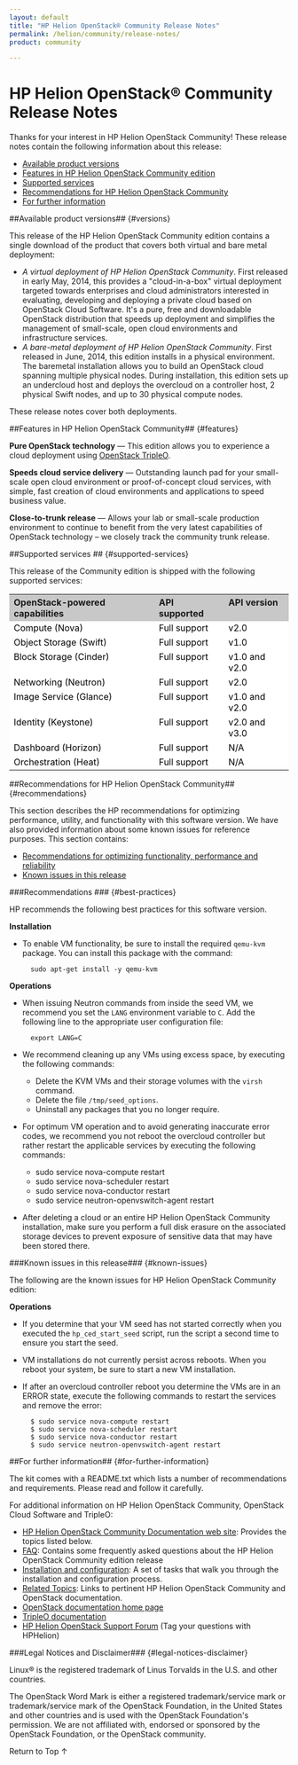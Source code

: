 ```yaml
---
layout: default
title: "HP Helion OpenStack® Community Release Notes"
permalink: /helion/community/release-notes/
product: community

---
```

# HP Helion OpenStack&reg; Community Release Notes

<!--**Product Name:** HP Helion OpenStack&reg; Community
**OpenStack&reg; release name:** Icehouse-->

<!--Thanks for installing the HP Helion OpenStack Community edition! The initial "cloud-in-a-box" virtual deployment allows you to evaluate the Community edition and Icehouse release of OpenStack.  Frequent updates will be available&mdash;approximately every 6 weeks&mdash;to remain as close to the OpenStack trunk release as possible.  The Community edition is the foundational technology for the HP Helion portfolio of products, allowing HP Helion products to quickly leverage OpenStack capabilities.-->

Thanks for your interest in HP Helion OpenStack Community! These release notes contain the following information about this release:

* [Available product versions](#versions)
* [Features in HP Helion OpenStack Community edition](#features) 
* [Supported services](#supported-services)
* [Recommendations for HP Helion OpenStack Community](#recommendations)
* [For further information](#for-further-information) 


##Available product versions## {#versions}

This release of the HP Helion OpenStack Community edition contains a single download of the product that covers both virtual and bare metal deployment:

* *A virtual deployment of HP Helion OpenStack Community*. First released in early May, 2014, this provides a "cloud-in-a-box" virtual deployment targeted towards enterprises and cloud administrators interested in evaluating, developing and deploying a private cloud based on OpenStack Cloud Software. It's a pure, free and downloadable OpenStack distribution that speeds up deployment and simplifies the management of small-scale, open cloud environments and infrastructure services. 
* *A bare-metal deployment of HP Helion OpenStack Community*. First released in June, 2014, this edition installs in a physical environment. The baremetal installation allows you to build an OpenStack cloud spanning multiple physical nodes. During installation, this edition sets up an undercloud host and deploys the overcloud on a controller host, 2 physical Swift nodes, and up to 30 physical compute nodes. 

These release notes cover both deployments.


##Features in HP Helion OpenStack Community## {#features}

**Pure OpenStack technology** &mdash; This edition allows you to experience a cloud deployment using [OpenStack TripleO](https://wiki.openstack.org/wiki/TripleO).

**Speeds cloud service delivery** &mdash; Outstanding launch pad for your small-scale open cloud environment or proof-of-concept cloud services, with simple, fast creation of cloud environments and applications to speed business value.

**Close-to-trunk release** &mdash; Allows your lab or small-scale production environment to continue to benefit from the very latest capabilities of OpenStack technology – we closely track the community trunk release.


##Supported services ## {#supported-services} 

This release of the Community edition is shipped with the following supported services:

<table style="text-align: left; vertical-align: top;">
 <tr style="background-color: #C8C8C8; text-align: left; vertical-align: top;">
 <th>OpenStack-powered capabilities<th>API supported<th>API version<tr style="background-color: white; color: black; text-align: left; vertical-align: top;">
 <td>Compute (Nova)<td>Full support<td>v2.0<tr style="background-color: white; color: black; text-align: left; vertical-align: top;">
 <td>Object Storage (Swift)<td>Full support<td>v1.0<tr style="background-color: white; color: black; text-align: left; vertical-align: top;">
 <td>Block Storage (Cinder)<td>Full support<td>v1.0 and v2.0<tr style="background-color: white; color: black; text-align: left; vertical-align: top;">
 <td>Networking (Neutron)<td>Full support<td>v2.0<tr style="background-color: white; color: black; text-align: left; vertical-align: top;">
 <td>Image Service (Glance)<td>Full support<td>v1.0 and v2.0<tr style="background-color: white; color: black; text-align: left; vertical-align: top;">
 <td>Identity (Keystone)<td>Full support<td>v2.0 and v3.0<tr style="background-color: white; color: black; text-align: left; vertical-align: top;">
 <td>Dashboard (Horizon)<td>Full support<td>N/A
<tr style="background-color: white; color: black; text-align: left; vertical-align: top;">
 <td>Orchestration (Heat)<td>Full support<td>N/A
</table>

<!--
<table style="text-align: left; vertical-align: top;"><tr style="background-color: #C8C8C8; text-align: left; vertical-align: top;"><th>OpenStack-powered capabilities<th>OpenStack version<th>API supported<th>API version<tr style="background-color: white; color: black; text-align: left; vertical-align: top;"><td>Compute (Nova)<td>ICEHOUSE<td>Full support<td>v2.0<tr style="background-color: white; color: black; text-align: left; vertical-align: top;"><td>Object Storage (Swift)<td>ICEHOUSE<td>Full support<td>v1.0<tr style="background-color: white; color: black; text-align: left; vertical-align: top;"><td>Block Storage (Cinder)<td>ICEHOUSE<td>Full support<td>v1.0 and v2.0<tr style="background-color: white; color: black; text-align: left; vertical-align: top;"><td>Networking (Neutron)<td>ICEHOUSE<td>Full support<td>v2.0<tr style="background-color: white; color: black; text-align: left; vertical-align: top;"><td>Image Service (Glance)<td>ICEHOUSE<td>Full support<td>v1.0 and v2.0<tr style="background-color: white; color: black; text-align: left; vertical-align: top;"><td>Identity (Keystone)<td>ICEHOUSE<td>Full support<td>v2.0 and v3.0<tr style="background-color: white; color: black; text-align: left; vertical-align: top;"><td>Dashboard (Horizon)<td>ICEHOUSE<td>Full support<td>N/A</table>
-->

<!--


## Prerequisites 

Note: This section commented out; appears to be a duplicate--and out of date--version of the same information in the install page

This release of the Community edition requires the following:

* [Hardware requirements](#hardwarereqs)
* [System software preparation](#softwareprep)

### Hardware requirements ## {#hardwarereqs}

The [OpenStack TripleO utility](https://wiki.openstack.org/wiki/TripleO) creates several large virtual machines (VMs) as part of the cloud-in-a-box deployment process, so you must use a system that meets or exceeds the following hardware specifications:

* At least 16 GB of RAM
* At least 200 GB of available disk space
* Virtualization support enabled in the BIOS

**Host OS:** Ubuntu 13.10 or 14.04, running on the physical machine
**Supported Guest OS:** Ubuntu 13.10


### Software system preparation ## {softwareprep}

* You must have an Ubuntu 13.10 or 14.04 host operating system installed. Other host operating systems might work but have not been tested. Also, this system does not currently install into a virtual machine.
**Note:** To avoid an install error, where the seed cloud works, but the undercloud and overcloud does not, you must use Ubuntu 13.10 Server **OR** install openssh-server on and Ubuntu 13.10 desktop version and disable all firewalls (ufw). * The host must allow root ssh login.
* The following packages must be installed:
$ sudo apt-get install -y libvirt-bin openvswitch-switch openvswitch-common python-libvirt qemu-system-x86 qemu-kvm
* If you have just installed the libvirt packages, you must reboot or restart libvirt:
$ sudo /etc/init.d/libvirt-bin restart
* Ensure that the root user has a private/public keypair. 1. Login as root:
$ sudo su -
2. Check whether .ssh/id_rsa exists:
      # ls ~root/.ssh/id_rsa
3. If the key does not exist, create one, omitting a passphrase and accepting the defaults by pressing Enter:
      # ssh-keygen -t rsa


-->

##Recommendations for HP Helion OpenStack Community## {#recommendations}

This section describes the HP recommendations for optimizing performance, utility, and functionality with this software version. We have also provided information about some known issues for reference purposes. This section contains:

* [Recommendations for optimizing functionality, performance and reliability](#best-practices) 
* [Known issues in this release](#known-issues) 

###Recommendations ### {#best-practices} 

HP recommends the following best practices for this software version.

**Installation**

* To enable VM functionality, be sure to install the required `qemu-kvm` package.  You can install this package with the command: 

        sudo apt-get install -y qemu-kvm

**Operations**

* When issuing Neutron commands from inside the seed VM, we recommend you set the `LANG` environment variable to `C`.  Add the following line to the appropriate user configuration file:

        export LANG=C
        
* We recommend cleaning up any VMs using excess space, by executing the following commands:
    - Delete the KVM VMs and their storage volumes with the `virsh` command.
    - Delete the file `/tmp/seed_options`.
    - Uninstall any packages that you no longer require.

* For optimum VM operation and to avoid generating inaccurate error codes, we recommend you not reboot the overcloud controller but rather restart the applicable services by executing the following commands:
    - sudo service nova-compute restart
    - sudo service nova-scheduler restart
    - sudo service nova-conductor restart
    - sudo service neutron-openvswitch-agent restart

* After deleting a cloud or an entire HP Helion OpenStack Community installation, make sure you perform a full disk erasure on the associated storage devices to prevent exposure of sensitive data that may have been stored there.

###Known issues in this release### {#known-issues}

The following are the known issues for HP Helion OpenStack Community edition: 

**Operations**

* If you determine that your VM seed has not started correctly when you executed the `hp_ced_start_seed` script, run the script a second time to ensure you start the seed.
* VM installations do not currently persist across reboots.  When you reboot your system, be sure to start a new VM installation.
* If after an overcloud controller reboot you determine the VMs are in an ERROR state, execute the following commands to restart the services and remove the error:
  
		$ sudo service nova-compute restart
		$ sudo service nova-scheduler restart
		$ sudo service nova-conductor restart
		$ sudo service neutron-openvswitch-agent restart


##For further information## {#for-further-information}

The kit comes with a README.txt which lists a number of recommendations and requirements. Please read and follow it carefully.

For additional information on HP Helion OpenStack Community, OpenStack Cloud Software and TripleO:

* [HP Helion OpenStack Community Documentation web site](/helion/community/): Provides the topics listed below.
* [FAQ](/helion/community/faq/): Contains some frequently asked questions about the HP Helion OpenStack Community edition release
* [Installation and configuration](http://docs.hpcloud.com/helion/community/install-overview/): A set of tasks that walk you through the installation and configuration process.
* [Related Topics](/helion/community/related-links/): Links to pertinent HP Helion OpenStack Community and OpenStack documentation.
* [OpenStack documentation home page](http://docs.openstack.org/)
* [TripleO documentation](https://wiki.openstack.org/wiki/TripleO)
* [HP Helion OpenStack Support Forum](https://ask.openstack.org/en/questions/scope:all/sort:activity-desc/tags:hphelion/page:1/) (Tag your questions with HPHelion)


###Legal Notices and Disclaimer### {#legal-notices-disclaimer}

<!--See the [HP Helion OpenStack Community Open Source and Third-Party Software License Agreements](/helion/community/community-3rd-party-license-agreements/).-->

Linux&reg; is the registered trademark of Linus Torvalds in the U.S. and other countries.

The OpenStack Word Mark is either a registered trademark/service mark or trademark/service mark of the OpenStack Foundation, in the United States and other countries and is used with the OpenStack Foundation's permission. We are not affiliated with, endorsed or sponsored by the OpenStack Foundation, or the OpenStack community.

<a href="#top" style="padding:14px 0px 14px 0px; text-decoration: none;"> Return to Top &#8593; </a>
